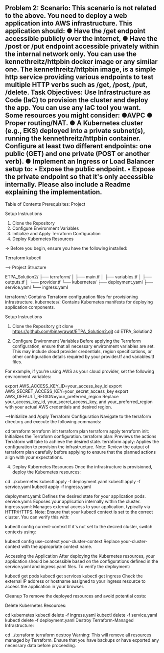Problem 2:
Scenario:
This scenario is not related to the above.
You need to deploy a web application into AWS infrastructure. This application should:
● Have the /get endpoint accessible publicly over the internet,
● Have the /post or /put endpoint accessible privately within the internal network only.
You can use the kennethreitz/httpbin docker image or any similar one. The kennethreitz/httpbin image, is a simple http service providing various endpoints to test multiple HTTP verbs such as /get, /post, /put, /delete.
Task Objectives:
Use Infrastructure as Code (IaC) to provision the cluster and deploy the app. You can use any IaC tool you want. Some resources you might consider:
●AVPC
● Proper routing/NAT.
● A Kubernetes cluster (e.g., EKS) deployed into a private subnet(s), running the kennethreitz/httpbin container. Configure at least two different endpoints: one public (GET) and one private (POST or another verb).
● Implement an Ingress or Load Balancer setup to:
• Expose the public endpoint.
• Expose the private endpoint so that it's only accessible internally.
Please also include a Readme explaining the implementation.
-------------------------------------------------------------------------------------------------------------------------------------------------------------------------------------


Table of Contents
Prerequisites: Project

Setup Instructions
1. Clone the Repository
2. Configure Environment Variables
3. Initialize and Apply Terraform Configuration
4. Deploy Kubernetes Resources
   
-> Before you begin, ensure you have the following installed:

Terraform
kubectl

--> Project Structure

ETPA_Solution2/
├── terraform/
│   ├── main.tf
│   ├── variables.tf
│   ├── outputs.tf
│   └── provider.tf
└── kubernetes/
    ├── deployment.yaml
    ├── service.yaml
    └── ingress.yaml
    
terraform/: Contains Terraform configuration files for provisioning infrastructure.
kubernetes/: Contains Kubernetes manifests for deploying application components.

Setup Instructions
1. Clone the Repository
git clone https://github.com/binayrawat/ETPA_Solution2.git
cd ETPA_Solution2

3. Configure Environment Variables
Before applying the Terraform configuration, ensure that all necessary environment variables are set. This may include cloud provider credentials, region specifications, or other configuration details required by your provider.tf and variables.tf files.

For example, if you're using AWS as your cloud provider, set the following environment variables:

export AWS_ACCESS_KEY_ID=your_access_key_id
export AWS_SECRET_ACCESS_KEY=your_secret_access_key
export AWS_DEFAULT_REGION=your_preferred_region
Replace your_access_key_id, your_secret_access_key, and your_preferred_region with your actual AWS credentials and desired region.

-->Initialize and Apply Terraform Configuration
Navigate to the terraform directory and execute the following commands:

cd terraform
terraform init
terraform plan
terraform apply
terraform init: Initializes the Terraform configuration.
terraform plan: Previews the actions Terraform will take to achieve the desired state.
terraform apply: Applies the configuration to provision the infrastructure.
Note: Review the output of terraform plan carefully before applying to ensure that the planned actions align with your expectations.

4. Deploy Kubernetes Resources
Once the infrastructure is provisioned, deploy the Kubernetes resources:

cd ../kubernetes
kubectl apply -f deployment.yaml
kubectl apply -f service.yaml
kubectl apply -f ingress.yaml

deployment.yaml: Defines the desired state for your application pods.
service.yaml: Exposes your application internally within the cluster.
ingress.yaml: Manages external access to your application, typically via HTTP/HTTPS.
Note: Ensure that your kubectl context is set to the correct cluster. You can verify this with:

kubectl config current-context
If it's not set to the desired cluster, switch contexts using:

kubectl config use-context your-cluster-context
Replace your-cluster-context with the appropriate context name.

Accessing the Application
After deploying the Kubernetes resources, your application should be accessible based on the configurations defined in the service.yaml and ingress.yaml files. To verify the deployment:

kubectl get pods
kubectl get services
kubectl get ingress
Check the external IP address or hostname assigned to your ingress resource to access the application in your browser.

Cleanup
To remove the deployed resources and avoid potential costs:

Delete Kubernetes Resources:

cd kubernetes
kubectl delete -f ingress.yaml
kubectl delete -f service.yaml
kubectl delete -f deployment.yaml
Destroy Terraform-Managed Infrastructure:

cd ../terraform
terraform destroy
Warning: This will remove all resources managed by Terraform. Ensure that you have backups or have exported any necessary data before proceeding.
